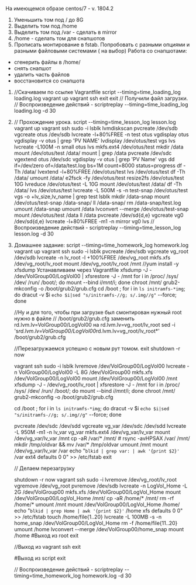 На имеющемся образе centos/7 - v. 1804.2
1) Уменьшить том под / до 8G
2) Выделить том под /home
3) Выделить том под /var - сделать в mirror
4) /home - сделать том для снапшотов
5) Прописать монтирование в fstab. Попробовать с разными опциями и разными
файловыми системами ( на выбор)
Работа со снапшотами:
- сгенерить файлы в /home/
- снять снапшот
- удалить часть файлов
- восстановится со снапшота

1.	//Скачиваем по ссылке Vagrantfile
	script --timing=time_loading_log loading.log
	vagrant up
	vagrant ssh
	exit
	exit
	// Получили файл загрузки.
	// Воспроизведение действий -
	scriptreplay --timing=time_loading_log loading.log -d 30

2.	// Прохождение урока.
	script --timing=time_lesson_log lesson.log
	vagrant up
	vagrant ssh
	sudo -i
	lsblk
	lvmdiskscan
	pvcreate /dev/sdb
	vgcreate otus /dev/sdb
	lvcreate -l+80%FREE -n test otus
	vgdisplay otus
	vgdisplay -v otus | grep 'PV NAME'
	lvdisplay /dev/otus/test
	vgs
	lvs
	lvcreate -L100M -n small otus
	lvs
	mkfs.ext4 /dev/otus/test
	mkdir /data
	mount /dev/otus/test /data/
	mount | grep /data
	pvcreate /dev/sdc
	vgextend otus /dev/sdc
	vgdisplay -v otus | grep 'PV Name'
	vgs
	dd if=/dev/zero of=/data/test.log bs=1M count=8000 status=progress
	df -Th /data/
	lvextend -l+80%FREE /dev/otus/test
	lvs /dev/otus/test
	df -Th /data/
	umount /data/
	e2fsck -fy /dev/otus/test
	resize2fs /dev/otus/test 10G
	lvreduce /dev/otus/test -L 10G
	mount /dev/otus/test /data/
	df -Th /data/
	lvs /dev/otus/test
	lvcreate -L 500M -s -n test-snap /dev/otus/test
	vgs -o +lv_size,lv_name | grep test
	lsblk
	mkdir /data-snap
	mount /dev/otus/test-snap /data-snap/
	ll /data-snap/
	rm /data-snap/test.log
	umount /data-snap
	umount /data
	lvconvert --merge /dev/otus/test-snap
	mount /dev/otus/test /data
	ll /data
	pvcreate /dev/sd{d,e}
	vgcreate vg0 /dev/sd{d,e}
	lvcreate -l+80%FREE -m1 -n mirror vg0
	lvs
	// Воспроизведение действий -
	scriptreplay --timing=time_lesson_log lesson.log -d 30

3.	Домашнее задание:
	script --timing=time_homework_log homework.log
	vagrant up
	vagrant ssh
	sudo -i
	lsblk
	pvcreate /dev/sdb
	vgcreate vg_root /dev/sdb
	lvcreate -n lv_root -l +100%FREE /dev/vg_root
	mkfs.xfs /dev/vg_root/lv_root
	mount /dev/vg_root/lv_root /mnt
	//yum install -y xfsdump   Устанавливаем через Vagrantfile
	xfsdump -J - /dev/VolGroup00/LogVol00 | xfsrestore -J - /mnt
	for i in /proc/ /sys/ /dev/ /run/ /boot/; do mount --bind $i /mnt/$i; done
	chroot /mnt/
	grub2-mkconfig -o /boot/grub2/grub.cfg
	cd /boot ; for i in `ls initramfs-*img`; do dracut -v $i `echo $i|sed "s/initramfs-//g;
	s/.img//g"` --force; done

	//Ну и для того, чтобы при загрузке был смонтирован нужный root нужно в файле
	// /boot/grub2/grub.cfg заменить rd.lvm.lv=VolGroup00/LogVol00 на rd.lvm.lv=vg_root/lv_root
	sed -i 's*rd.lvm.lv=VolGroup00/LogVol00*rd.lvm.lv=vg_root/lv_root*' /boot/grub2/grub.cfg

	//Перезагружаемся успешно с новым рут томом.
	exit
	shutdown -r now

	vagrant ssh
	sudo -i
	lsblk
	lvremove /dev/VolGroup00/LogVol00
	lvcreate -n VolGroup00/LogVol00 -L 8G /dev/VolGroup00
	mkfs.xfs /dev/VolGroup00/LogVol00
	mount /dev/VolGroup00/LogVol00 /mnt
	xfsdump -J - /dev/vg_root/lv_root | xfsrestore -J - /mnt
	for i in /proc/ /sys/ /dev/ /run/ /boot/; do mount --bind $i /mnt/$i; done
	chroot /mnt/
	grub2-mkconfig -o /boot/grub2/grub.cfg

	cd /boot ; for i in `ls initramfs-*img`; do dracut -v $i `echo $i|sed "s/initramfs-//g;
	s/.img//g"` --force; done

	pvcreate /dev/sdc /dev/sdd
	vgcreate vg_var /dev/sdc /dev/sdd
	lvcreate -L 950M -m1 -n lv_var vg_var
	mkfs.ext4 /dev/vg_var/lv_var
	mount /dev/vg_var/lv_var /mnt
	cp -aR /var/* /mnt/ # rsync -avHPSAX /var/ /mnt/
	mkdir /tmp/oldvar && mv /var/* /tmp/oldvar
	umount /mnt
	mount /dev/vg_var/lv_var /var
	echo "`blkid | grep var: | awk '{print $2}'` /var ext4 defaults 0 0" >> /etc/fstab
	exit

	// Делаем перезагрузку

	shutdown -r now
	vagrant ssh
	sudo -i
	lvremove /dev/vg_root/lv_root
	vgremove /dev/vg_root
	pvremove /dev/sdb
	lvcreate -n LogVol_Home -L 2G /dev/VolGroup00
	mkfs.xfs /dev/VolGroup00/LogVol_Home
	mount /dev/VolGroup00/LogVol_Home /mnt/
	cp -aR /home/* /mnt/
	rm -rf /home/*
	umount /mnt
	mount /dev/VolGroup00/LogVol_Home /home/
	echo "`blkid | grep Home | awk '{print $2}'` /home xfs defaults 0 0" >> /etc/fstab
	touch /home/file{1..20}
	lvcreate -L 100MB -s -n home_snap /dev/VolGroup00/LogVol_Home
	rm -f /home/file{11..20}
	umount /home
	lvconvert --merge /dev/VolGroup00/home_snap
	mount /home
	#Выход из root
	exit

	//Выход из vagrant ssh
	exit

	#Выход из script
	exit

	// Воспроизведение действий -
	scriptreplay --timing=time_homework_log homework.log -d 30
